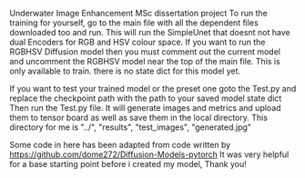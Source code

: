 Underwater Image Enhancement MSc dissertation project
To run the training for yourself, go to the main file with all the dependent files downloaded too and run.
This will run the SimpleUnet that doesnt not have dual Encoders for RGB and HSV colour space.
If you want to run the RGBHSV Diffusion model then you must comment out the current model and uncomment the RGBHSV model near the top of the main file. This is only available to train. there is no state dict for this model yet.

If you want to test your trained model or the preset one goto the Test.py and replace the checkpoint path with the path to your saved model state dict
Then run the Test.py file. It will generate images and metrics and upload them to tensor board as well as save them in the local directory.
This directory for me is "../", "results", "test_images", "generated.jpg"

Some code in here has been adapted from code written by https://github.com/dome272/Diffusion-Models-pytorch
It was very helpful for a base starting point before i created my model, Thank you!
